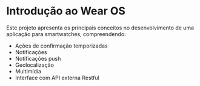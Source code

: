 # Introdução ao Wear OS

Este projeto apresenta os principais conceitos no desenvolvimento de uma aplicação para smartwatches, compreendendo:

* Ações de confirmação temporizadas
* Notificações
* Notificações push
* Geolocalização
* Multimídia
* Interface com API externa Restful
